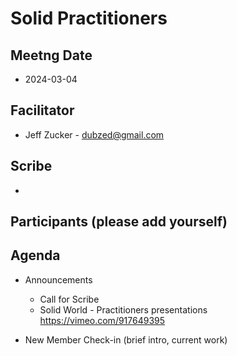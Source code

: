 # Solid Practitioners

## Meetng Date
* 2024-03-04

## Facilitator 
* Jeff Zucker - dubzed@gmail.com

## Scribe
* 

## Participants (please add yourself)

## Agenda

* Announcements
    * Call for Scribe
    * Solid World - Practitioners presentations https://vimeo.com/917649395

* New Member Check-in (brief intro, current work)  
